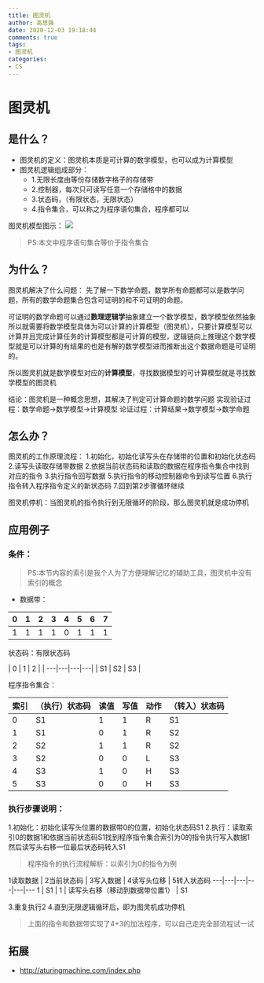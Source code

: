 ```yaml
---
title: 图灵机
author: 高思强
date: 2020-12-03 19:18:44
comments: true
tags:
- 图灵机
categories:
- CS
---
```


# 图灵机

## 是什么？
- 图灵机的定义：图灵机本质是可计算的数学模型，也可以成为计算模型
- 图灵机逻辑组成部分：
	- 1.无限长度由等份存储数字格子的存储带
	- 2.控制器，每次只可读写任意一个存储格中的数据
	- 3.状态码，（有限状态，无限状态）
	- 4.指令集合，可以称之为程序语句集合，程序都可以

图灵机模型图示：
![](https://img-blog.csdnimg.cn/img_convert/176866bae9f7a29d24fd73792ec04a8f.png)

> PS:本文中程序语句集合等价于指令集合

## 为什么？
图灵机解决了什么问题：
先了解一下数学命题，数学所有命题都可以是数学问题，所有的数学命题集合包含可证明的和不可证明的命题。

可证明的数学命题可以通过**数理逻辑学**抽象建立一个数学模型，数学模型依然抽象所以就需要将数学模型具体为可以计算的计算模型（图灵机），只要计算模型可以计算并且完成计算任务的计算模型都是可计算的模型，逻辑链向上推理这个数学模型就是可以计算的有结果的也是有解的数学模型进而推断出这个数据命题是可证明的。

所以图灵机就是数学模型对应的**计算模型**，寻找数据模型的可计算模型就是寻找数学模型的图灵机

结论：图灵机是一种概念思想，其解决了判定可计算命题的数学问题
实现验证过程：数学命题->数学模型->计算模型
论证过程：计算结果->数学模型->数学命题

## 怎么办？
图灵机的工作原理流程：
1.初始化，初始化读写头在存储带的位置和初始化状态码
2.读写头读取存储带数据
2.依据当前状态码和读取的数据在程序指令集合中找到对应的指令
3.执行指令回写数据
5.执行指令的移动控制器命令到读写位置
6.执行指令转入程序指令定义的新状态码
7.回到第2步骤循环继续

图灵机停机：当图灵机的指令执行到无限循环的阶段，那么图灵机就是成功停机

## 应用例子
### 条件：

> PS:本节内容的索引是我个人为了方便理解记忆的辅助工具，图灵机中没有索引的概念

- 数据带：

| 0 | 1 | 2 | 3 | 4 | 5 | 6 | 7 | 
|---|---|---|---|---|---|---|---|
| 1 | 1 | 1 | 1 | 0 | 1 | 1 | 1 |

状态码：有限状态码

| 0 | 1 | 2 |
| ---|---|---|---|
| S1 | S2 | S3 |

程序指令集合：


| 索引 | （执行）状态码 | 读值 | 写值 | 动作 | （转入）状态码 |
| :-- | :-- | :-- | :-- | :-- | :-- |
| 0 | S1 | 1 | 1 | R | S1 |
| 1 | S1 | 0 | 1 | R | S2 |
| 2 | S2 | 1 | 1 | R | S2 |
| 3 | S2 | 0 | 0 | L | S3 |
| 4 | S3 | 1 | 0 | H | S3 |
| 5 | S3 | 0 | 0 | H | S3 |

### 执行步骤说明：

1.初始化：初始化读写头位置的数据带0的位置，初始化状态码S1
2.执行：读取索引0的数据1和依据当前状态码S1找到程序指令集合索引为0的指令执行写入数据1然后读写头右移一位最后状态码转入S1
> 程序指令的执行流程解析：以索引为0的指令为例
> 
 1读取数据 | 2当前状态码 | 3写入数据 | 4读写头位移 | 5转入状态码
---|---|---|---|---|---
 1 | S1 | 1 | 读写头右移（移动到数据带位置1） | S1
 
 3.重复执行2
 4.直到无限逻辑循环后，即为图灵机成功停机

> 上面的指令和数据带实现了4+3的加法程序，可以自己走完全部流程试一试

## 拓展
- http://aturingmachine.com/index.php